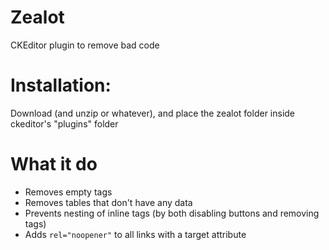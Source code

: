 # Zealot
CKEditor plugin to remove bad code

# Installation:
Download (and unzip or whatever), and place the zealot folder inside ckeditor's "plugins" folder

# What it do
- Removes empty tags
- Removes tables that don't have any data
- Prevents nesting of inline tags (by both disabling buttons and removing tags)
- Adds `rel="noopener"` to all links with a target attribute
